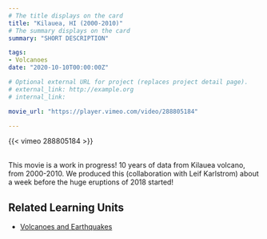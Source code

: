 ```yaml
---
# The title displays on the card
title: "Kilauea, HI (2000-2010)"
# The summary displays on the card
summary: "SHORT DESCRIPTION"

tags:
- Volcanoes
date: "2020-10-10T00:00:00Z"

# Optional external URL for project (replaces project detail page).
# external_link: http://example.org
# internal_link:

movie_url: "https://player.vimeo.com/video/288805184"

---
```


{{< vimeo 288805184 >}}

\
This movie is a work in progress!
10 years of data from Kilauea volcano, from 2000-2010. We produced this (collaboration with Leif Karlstrom) about a week before the huge eruptions of 2018 started!

## Related Learning Units
* [Volcanoes and Earthquakes](../../learningunits/3_volcanoesandeqs/)
